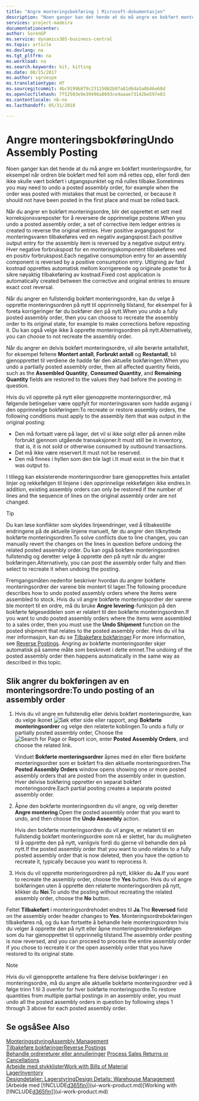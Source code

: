 ```yaml
---
title: "Angre monteringsbokføring | Microsoft-dokumentasjon"
description: "Noen ganger kan det hende at du må angre en bokført monteringsordre, for eksempel når ordren ble bokført med feil som må rettes opp, eller fordi den ikke skulle vært bokført i utgangspunktet og må rulles tilbake."
services: project-madeira
documentationcenter: 
author: SorenGP
ms.service: dynamics365-business-central
ms.topic: article
ms.devlang: na
ms.tgt_pltfrm: na
ms.workload: na
ms.search.keywords: kit, kitting
ms.date: 08/15/2017
ms.author: sgroespe
ms.translationtype: HT
ms.sourcegitcommit: 4bc9199b879c23115082b07a81d6da5a0b46e60d
ms.openlocfilehash: 7f52503e9e39496a8693ce4aaae73142be597e83
ms.contentlocale: nb-no
ms.lasthandoff: 05/31/2018

---
```

# <a name="undo-assembly-posting"></a><span data-ttu-id="dd922-103">Angre monteringsbokføring</span><span class="sxs-lookup"><span data-stu-id="dd922-103">Undo Assembly Posting</span></span>
<span data-ttu-id="dd922-104">Noen ganger kan det hende at du må angre en bokført monteringsordre, for eksempel når ordren ble bokført med feil som må rettes opp, eller fordi den ikke skulle vært bokført i utgangspunktet og må rulles tilbake.</span><span class="sxs-lookup"><span data-stu-id="dd922-104">Sometimes you may need to undo a posted assembly order, for example when the order was posted with mistakes that must be corrected, or because it should not have been posted in the first place and must be rolled back.</span></span>

<span data-ttu-id="dd922-105">Når du angrer en bokført monteringsordre, blir det opprettet et sett med korreksjonsvareposter for å reversere de opprinnelige postene.</span><span class="sxs-lookup"><span data-stu-id="dd922-105">When you undo a posted assembly order, a set of corrective item ledger entries is created to reverse the original entries.</span></span> <span data-ttu-id="dd922-106">Hver positive avgangspost for monteringsvaren tilbakeføres ved en negativ avgangspost.</span><span class="sxs-lookup"><span data-stu-id="dd922-106">Each positive output entry for the assembly item is reversed by a negative output entry.</span></span> <span data-ttu-id="dd922-107">Hver negative forbrukspost for en monteringskomponent tilbakeføres ved en positiv forbrukspost.</span><span class="sxs-lookup"><span data-stu-id="dd922-107">Each negative consumption entry for an assembly component is reversed by a positive consumption entry.</span></span> <span data-ttu-id="dd922-108">Utligning av fast kostnad opprettes automatisk mellom korrigerende og originale poster for å sikre nøyaktig tilbakeføring av kostnad.</span><span class="sxs-lookup"><span data-stu-id="dd922-108">Fixed cost application is automatically created between the corrective and original entries to ensure exact cost reversal.</span></span>  

<span data-ttu-id="dd922-109">Når du angrer en fullstendig bokført monteringsordre, kan du velge å opprette monteringsordren på nytt til opprinnelig tilstand, for eksempel for å foreta korrigeringer før du bokfører den på nytt.</span><span class="sxs-lookup"><span data-stu-id="dd922-109">When you undo a fully posted assembly order, then you can choose to recreate the assembly order to its original state, for example to make corrections before reposting it.</span></span> <span data-ttu-id="dd922-110">Du kan også velge ikke å opprette monteringsordren på nytt.</span><span class="sxs-lookup"><span data-stu-id="dd922-110">Alternatively, you can choose to not recreate the assembly order.</span></span>  

<span data-ttu-id="dd922-111">Når du angrer en delvis bokført monteringsordre, vil alle berørte antallsfelt, for eksempel feltene **Montert antall**, **Forbrukt antall** og **Restantall**, bli gjenopprettet til verdiene de hadde før den aktuelle bokføringen.</span><span class="sxs-lookup"><span data-stu-id="dd922-111">When you undo a partially posted assembly order, then all affected quantity fields, such as the **Assembled Quantity**, **Consumed Quantity**, and **Remaining Quantity** fields are restored to the values they had before the posting in question.</span></span>  

<span data-ttu-id="dd922-112">Hvis du vil opprette på nytt eller gjenopprette monteringsordrer, må følgende betingelser være oppfylt for monteringsvaren som hadde avgang i den opprinnelige bokføringen:</span><span class="sxs-lookup"><span data-stu-id="dd922-112">To recreate or restore assembly orders, the following conditions must apply to the assembly item that was output in the original posting:</span></span>  

-   <span data-ttu-id="dd922-113">Den må fortsatt være på lager, det vil si ikke solgt eller på annen måte forbrukt gjennom utgående transaksjoner.</span><span class="sxs-lookup"><span data-stu-id="dd922-113">It must still be in inventory, that is, it is not sold or otherwise consumed by outbound transactions.</span></span>  
-   <span data-ttu-id="dd922-114">Det må ikke være reservert.</span><span class="sxs-lookup"><span data-stu-id="dd922-114">It must not be reserved.</span></span>  
-   <span data-ttu-id="dd922-115">Den må finnes i hyllen som den ble lagt i.</span><span class="sxs-lookup"><span data-stu-id="dd922-115">It must exist in the bin that it was output to.</span></span>  

<span data-ttu-id="dd922-116">I tillegg kan eksisterende monteringsordrer bare gjenopprettes hvis antallet linjer og rekkefølgen til linjene i den opprinnelige rekkefølgen ikke endres.</span><span class="sxs-lookup"><span data-stu-id="dd922-116">In addition, existing assembly orders can only be restored if the number of lines and the sequence of lines on the original assembly order are not changed.</span></span>  

> [!TIP]  
>  <span data-ttu-id="dd922-117">Du kan løse konflikter som skyldes linjeendringer, ved å tilbakestille endringene på de aktuelle linjene manuelt, før du angrer den tilknyttede bokførte monteringsordren.</span><span class="sxs-lookup"><span data-stu-id="dd922-117">To solve conflicts due to line changes, you can manually revert the changes on the lines in question before undoing the related posted assembly order.</span></span> <span data-ttu-id="dd922-118">Du kan også bokføre monteringsordren fullstendig og deretter velge å opprette den på nytt når du angrer bokføringen.</span><span class="sxs-lookup"><span data-stu-id="dd922-118">Alternatively, you can post the assembly order fully and then select to recreate it when undoing the posting.</span></span>  

<span data-ttu-id="dd922-119">Fremgangsmåten nedenfor beskriver hvordan du angrer bokførte monteringsordrer der varene ble montert til lager.</span><span class="sxs-lookup"><span data-stu-id="dd922-119">The following procedure describes how to undo posted assembly orders where the items were assembled to stock.</span></span> <span data-ttu-id="dd922-120">Hvis du vil angre bokførte monteringsordrer der varene ble montert til en ordre, må du bruke **Angre levering**-funksjon på den bokførte følgeseddelen som er relatert til den bokførte monteringsordren.</span><span class="sxs-lookup"><span data-stu-id="dd922-120">If you want to undo posted assembly orders where the items were assembled to a sales order, then you must use the **Undo Shipment** function on the posted shipment that relates to the posted assembly order.</span></span> <span data-ttu-id="dd922-121">Hvis du vil ha mer informasjon, kan du se [Tilbakeføre bokføringer](finance-how-reverse-journal-posting.md).</span><span class="sxs-lookup"><span data-stu-id="dd922-121">For more information, see [Reverse Postings](finance-how-reverse-journal-posting.md).</span></span> <span data-ttu-id="dd922-122">Angring av bokførte monteringsorder skjer automatisk på samme måte som beskrevet i dette emnet.</span><span class="sxs-lookup"><span data-stu-id="dd922-122">The undoing of the posted assembly order then happens automatically in the same way as described in this topic.</span></span>  

## <a name="to-undo-posting-of-an-assembly-order"></a><span data-ttu-id="dd922-123">Slik angrer du bokføringen av en monteringsordre:</span><span class="sxs-lookup"><span data-stu-id="dd922-123">To undo posting of an assembly order</span></span>  
1.  <span data-ttu-id="dd922-124">Hvis du vil angre en fullstendig eller delvis bokført monteringsordre, kan du velge ikonet ![Søk etter side eller rapport](media/ui-search/search_small.png "Søk etter side eller rapport"), angi **Bokførte monteringsordrer** og velge den relaterte koblingen.</span><span class="sxs-lookup"><span data-stu-id="dd922-124">To undo a fully or partially posted assembly order, Choose the ![Search for Page or Report](media/ui-search/search_small.png "Search for Page or Report icon") icon, enter **Posted Assembly Orders**, and choose the related link.</span></span>  

    <span data-ttu-id="dd922-125">Vinduet **Bokførte monteringsordrer** åpnes med én eller flere bokførte monteringsordrer som er bokført fra den aktuelle monteringsordren.</span><span class="sxs-lookup"><span data-stu-id="dd922-125">The **Posted Assembly Orders** window opens showing one or more posted assembly orders that are posted from the assembly order in question.</span></span> <span data-ttu-id="dd922-126">Hver delvise bokføring oppretter en separat bokført monteringsordre.</span><span class="sxs-lookup"><span data-stu-id="dd922-126">Each partial posting creates a separate posted assembly order.</span></span>  
2.  <span data-ttu-id="dd922-127">Åpne den bokførte monteringsordren du vil angre, og velg deretter **Angre montering**.</span><span class="sxs-lookup"><span data-stu-id="dd922-127">Open the posted assembly order that you want to undo, and then choose the **Undo Assembly** action.</span></span>  

    <span data-ttu-id="dd922-128">Hvis den bokførte monteringsordren du vil angre, er relatert til en fullstendig bokført monteringsordre som nå er slettet, har du muligheten til å opprette den på nytt, vanligvis fordi du gjerne vil behandle den på nytt.</span><span class="sxs-lookup"><span data-stu-id="dd922-128">If the posted assembly order that you want to undo relates to a fully posted assembly order that is now deleted, then you have the option to recreate it, typically because you want to reprocess it.</span></span>  
3.  <span data-ttu-id="dd922-129">Hvis du vil opprette monteringsordren på nytt, klikker du **Ja**.</span><span class="sxs-lookup"><span data-stu-id="dd922-129">If you want to recreate the assembly order, choose the **Yes** button.</span></span> <span data-ttu-id="dd922-130">Hvis du vil angre bokføringen uten å opprette den relaterte monteringsordren på nytt, klikker du **Nei**.</span><span class="sxs-lookup"><span data-stu-id="dd922-130">To undo the posting without recreating the related assembly order, choose the **No** button.</span></span>  

<span data-ttu-id="dd922-131">Feltet **Tilbakeført** i monteringsordrehodet endres til **Ja**.</span><span class="sxs-lookup"><span data-stu-id="dd922-131">The **Reversed** field on the assembly order header changes to **Yes**.</span></span> <span data-ttu-id="dd922-132">Monteringsordrebokføringen tilbakeføres nå, og du kan fortsette å behandle hele monteringsordren hvis du velger å opprette den på nytt eller åpne monteringsordrerekkefølgen som du har gjenopprettet til opprinnelig tilstand.</span><span class="sxs-lookup"><span data-stu-id="dd922-132">The assembly order posting is now reversed, and you can proceed to process the entire assembly order if you chose to recreate it or the open assembly order that you have restored to its original state.</span></span>  

> [!NOTE]  
>  <span data-ttu-id="dd922-133">Hvis du vil gjenopprette antallene fra flere delvise bokføringer i en monteringsordre, må du angre alle aktuelle bokførte monteringsordrer ved å følge trinn 1 til 3 ovenfor for hver bokførte monteringsordre.</span><span class="sxs-lookup"><span data-stu-id="dd922-133">To restore quantities from multiple partial postings in an assembly order, you must undo all the posted assembly orders in question by following steps 1 through 3 above for each posted assembly order.</span></span>  

## <a name="see-also"></a><span data-ttu-id="dd922-134">Se også</span><span class="sxs-lookup"><span data-stu-id="dd922-134">See Also</span></span>  
[<span data-ttu-id="dd922-135">Monteringsstyring</span><span class="sxs-lookup"><span data-stu-id="dd922-135">Assembly Management</span></span>](assembly-assemble-items.md)  
[<span data-ttu-id="dd922-136">Tilbakeføre bokføringer</span><span class="sxs-lookup"><span data-stu-id="dd922-136">Reverse Postings</span></span>](finance-how-reverse-journal-posting.md)  
<span data-ttu-id="dd922-137">[Behandle ordrereturer eller annulleringer](sales-how-process-sales-returns-cancellations.md)  </span><span class="sxs-lookup"><span data-stu-id="dd922-137">[Process Sales Returns or Cancellations](sales-how-process-sales-returns-cancellations.md)  </span></span>  
[<span data-ttu-id="dd922-138">Arbeide med stykklister</span><span class="sxs-lookup"><span data-stu-id="dd922-138">Work with Bills of Material</span></span>](inventory-how-work-BOMs.md)  
[<span data-ttu-id="dd922-139">Lager</span><span class="sxs-lookup"><span data-stu-id="dd922-139">Inventory</span></span>](inventory-manage-inventory.md)  
[<span data-ttu-id="dd922-140">Designdetaljer: Lagerstyring</span><span class="sxs-lookup"><span data-stu-id="dd922-140">Design Details: Warehouse Management</span></span>](design-details-warehouse-management.md)  
<span data-ttu-id="dd922-141">[Arbeide med [!INCLUDE[d365fin](includes/d365fin_md.md)]](ui-work-product.md)</span><span class="sxs-lookup"><span data-stu-id="dd922-141">[Working with [!INCLUDE[d365fin](includes/d365fin_md.md)]](ui-work-product.md)</span></span>

